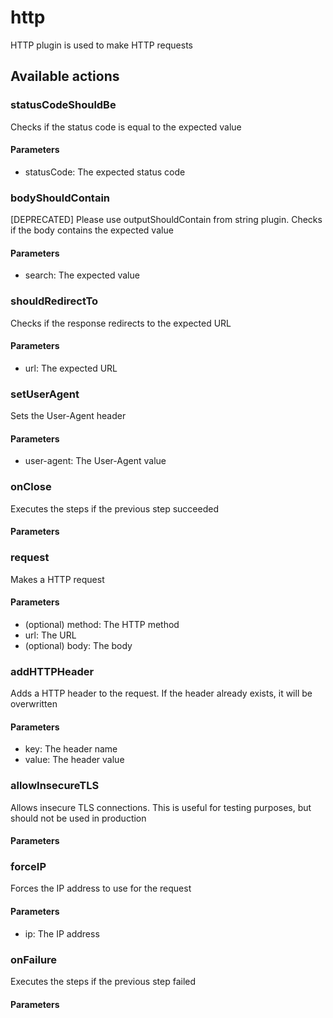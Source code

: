 # http
HTTP plugin is used to make HTTP requests
## Available actions
### statusCodeShouldBe
Checks if the status code is equal to the expected value
#### Parameters
- statusCode: The expected status code
### bodyShouldContain
[DEPRECATED] Please use outputShouldContain from string plugin. Checks if the body contains the expected value
#### Parameters
- search: The expected value
### shouldRedirectTo
Checks if the response redirects to the expected URL
#### Parameters
- url: The expected URL
### setUserAgent
Sets the User-Agent header
#### Parameters
- user-agent: The User-Agent value
### onClose
Executes the steps if the previous step succeeded
#### Parameters
### request
Makes a HTTP request
#### Parameters
-  (optional) method: The HTTP method
- url: The URL
-  (optional) body: The body
### addHTTPHeader
Adds a HTTP header to the request. If the header already exists, it will be overwritten
#### Parameters
- key: The header name
- value: The header value
### allowInsecureTLS
Allows insecure TLS connections. This is useful for testing purposes, but should not be used in production
#### Parameters
### forceIP
Forces the IP address to use for the request
#### Parameters
- ip: The IP address
### onFailure
Executes the steps if the previous step failed
#### Parameters
